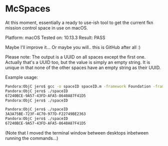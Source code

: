 # McSpaces

At this moment, essentially a ready to use-ish tool to get the current fkn mission control space in use on macOS.

Platform: macOS
Tested on: 10.13.3
Result: PASS

Maybe I'll improve it... Or maybe you will.. this is GitHub after all :)


Please note:
The output is a UUID on all spaces except the first one. Actually that's a UUID too, but the value is simply an empty string. It is unique in that none of the other spaces have an empty string as their UUID.


Example usage:
```Bash
Pandora:ObjC jero$ gcc -o spaceID spaceID.m -framework Foundation -framework Carbon
Pandora:ObjC jero$ ./spaceID
67240BCE-9A57-43FD-AFA5-8640A87F41D5
Pandora:ObjC jero$ ./spaceID

Pandora:ObjC jero$ ./spaceID
3A3A75BE-723F-4C70-977D-F22749BE2363
Pandora:ObjC jero$ ./spaceID
67240BCE-9A57-43FD-AFA5-8640A87F41D5
```
(Note that I moved the terminal window between desktops inbetween running the commands...)
